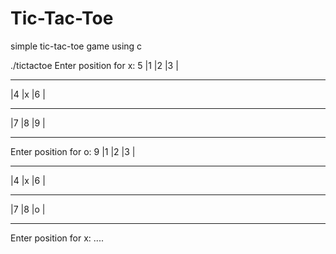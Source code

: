 # Tic-Tac-Toe
simple tic-tac-toe game using c

./tictactoe
Enter position for x: 5
|1 |2 |3 |
--- -- ---
|4 |x |6 |
--- -- ---
|7 |8 |9 |
--- -- ---
Enter position for o: 9
|1 |2 |3 |
--- -- ---
|4 |x |6 |
--- -- ---
|7 |8 |o |
--- -- ---
Enter position for x: .... 

